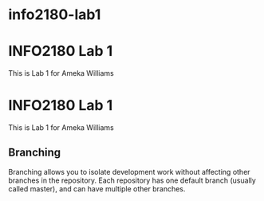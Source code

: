 # info2180-lab1
# INFO2180 Lab 1
This is Lab 1 for Ameka Williams
# INFO2180 Lab 1
This is Lab 1 for Ameka Williams
## Branching
Branching allows you to isolate development work without
affecting other branches in the repository. Each repository
has one default branch (usually called master), and can have
multiple other branches.
